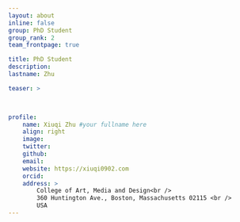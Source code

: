 ```yaml
---
layout: about
inline: false
group: PhD Student
group_rank: 2
team_frontpage: true

title: PhD Student
description: 
lastname: Zhu 

teaser: >
    


profile:
    name: Xiuqi Zhu #your fullname here
    align: right
    image: 
    twitter: 
    github: 
    email: 
    website: https://xiuqi0902.com 
    orcid: 
    address: >
        College of Art, Media and Design<br />
        360 Huntington Ave., Boston, Massachusetts 02115 <br />
        USA
---
```

